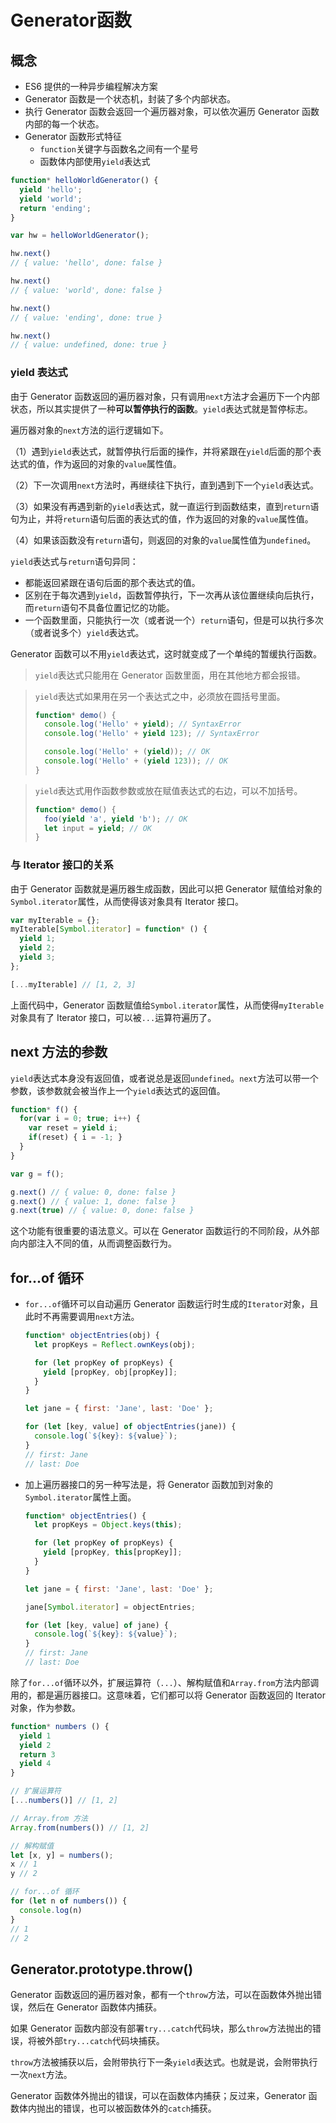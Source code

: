 # Generator函数

## 概念

* ES6 提供的一种异步编程解决方案
* Generator 函数是一个状态机，封装了多个内部状态。
* 执行 Generator 函数会返回一个遍历器对象，可以依次遍历 Generator 函数内部的每一个状态。
* Generator 函数形式特征
  * `function`关键字与函数名之间有一个星号
  * 函数体内部使用`yield`表达式

```javascript
function* helloWorldGenerator() {
  yield 'hello';
  yield 'world';
  return 'ending';
}

var hw = helloWorldGenerator();

hw.next()
// { value: 'hello', done: false }

hw.next()
// { value: 'world', done: false }

hw.next()
// { value: 'ending', done: true }

hw.next()
// { value: undefined, done: true }
```

### yield 表达式

由于 Generator 函数返回的遍历器对象，只有调用`next`方法才会遍历下一个内部状态，所以其实提供了一种**可以暂停执行的函数**。`yield`表达式就是暂停标志。



遍历器对象的`next`方法的运行逻辑如下。

（1）遇到`yield`表达式，就暂停执行后面的操作，并将紧跟在`yield`后面的那个表达式的值，作为返回的对象的`value`属性值。

（2）下一次调用`next`方法时，再继续往下执行，直到遇到下一个`yield`表达式。

（3）如果没有再遇到新的`yield`表达式，就一直运行到函数结束，直到`return`语句为止，并将`return`语句后面的表达式的值，作为返回的对象的`value`属性值。

（4）如果该函数没有`return`语句，则返回的对象的`value`属性值为`undefined`。



`yield`表达式与`return`语句异同：

* 都能返回紧跟在语句后面的那个表达式的值。
* 区别在于每次遇到`yield`，函数暂停执行，下一次再从该位置继续向后执行，而`return`语句不具备位置记忆的功能。
* 一个函数里面，只能执行一次（或者说一个）`return`语句，但是可以执行多次（或者说多个）`yield`表达式。



Generator 函数可以不用`yield`表达式，这时就变成了一个单纯的暂缓执行函数。

> `yield`表达式只能用在 Generator 函数里面，用在其他地方都会报错。

> `yield`表达式如果用在另一个表达式之中，必须放在圆括号里面。
>
> ```javascript
> function* demo() {
>   console.log('Hello' + yield); // SyntaxError
>   console.log('Hello' + yield 123); // SyntaxError
> 
>   console.log('Hello' + (yield)); // OK
>   console.log('Hello' + (yield 123)); // OK
> }
> ```

>  `yield`表达式用作函数参数或放在赋值表达式的右边，可以不加括号。
>
> ```javascript
> function* demo() {
>   foo(yield 'a', yield 'b'); // OK
>   let input = yield; // OK
> }
> ```



### 与 Iterator 接口的关系

由于 Generator 函数就是遍历器生成函数，因此可以把 Generator 赋值给对象的`Symbol.iterator`属性，从而使得该对象具有 Iterator 接口。

```javascript
var myIterable = {};
myIterable[Symbol.iterator] = function* () {
  yield 1;
  yield 2;
  yield 3;
};

[...myIterable] // [1, 2, 3]
```

上面代码中，Generator 函数赋值给`Symbol.iterator`属性，从而使得`myIterable`对象具有了 Iterator 接口，可以被`...`运算符遍历了。



## next 方法的参数

`yield`表达式本身没有返回值，或者说总是返回`undefined`。`next`方法可以带一个参数，该参数就会被当作上一个`yield`表达式的返回值。

```javascript
function* f() {
  for(var i = 0; true; i++) {
    var reset = yield i;
    if(reset) { i = -1; }
  }
}

var g = f();

g.next() // { value: 0, done: false }
g.next() // { value: 1, done: false }
g.next(true) // { value: 0, done: false }
```

这个功能有很重要的语法意义。可以在 Generator 函数运行的不同阶段，从外部向内部注入不同的值，从而调整函数行为。



## for...of 循环

* `for...of`循环可以自动遍历 Generator 函数运行时生成的`Iterator`对象，且此时不再需要调用`next`方法。

  ```javascript
  function* objectEntries(obj) {
    let propKeys = Reflect.ownKeys(obj);
  
    for (let propKey of propKeys) {
      yield [propKey, obj[propKey]];
    }
  }
  
  let jane = { first: 'Jane', last: 'Doe' };
  
  for (let [key, value] of objectEntries(jane)) {
    console.log(`${key}: ${value}`);
  }
  // first: Jane
  // last: Doe
  ```

* 加上遍历器接口的另一种写法是，将 Generator 函数加到对象的`Symbol.iterator`属性上面。

  ```javascript
  function* objectEntries() {
    let propKeys = Object.keys(this);
  
    for (let propKey of propKeys) {
      yield [propKey, this[propKey]];
    }
  }
  
  let jane = { first: 'Jane', last: 'Doe' };
  
  jane[Symbol.iterator] = objectEntries;
  
  for (let [key, value] of jane) {
    console.log(`${key}: ${value}`);
  }
  // first: Jane
  // last: Doe
  ```

除了`for...of`循环以外，扩展运算符（`...`）、解构赋值和`Array.from`方法内部调用的，都是遍历器接口。这意味着，它们都可以将 Generator 函数返回的 Iterator 对象，作为参数。

```javascript
function* numbers () {
  yield 1
  yield 2
  return 3
  yield 4
}

// 扩展运算符
[...numbers()] // [1, 2]

// Array.from 方法
Array.from(numbers()) // [1, 2]

// 解构赋值
let [x, y] = numbers();
x // 1
y // 2

// for...of 循环
for (let n of numbers()) {
  console.log(n)
}
// 1
// 2
```

## Generator.prototype.throw()

Generator 函数返回的遍历器对象，都有一个`throw`方法，可以在函数体外抛出错误，然后在 Generator 函数体内捕获。

如果 Generator 函数内部没有部署`try...catch`代码块，那么`throw`方法抛出的错误，将被外部`try...catch`代码块捕获。

`throw`方法被捕获以后，会附带执行下一条`yield`表达式。也就是说，会附带执行一次`next`方法。

Generator 函数体外抛出的错误，可以在函数体内捕获；反过来，Generator 函数体内抛出的错误，也可以被函数体外的`catch`捕获。
